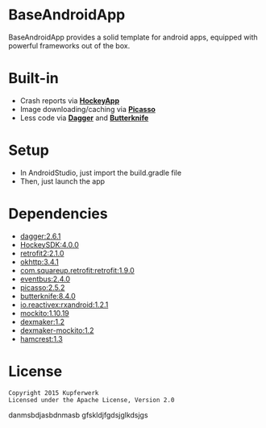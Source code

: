 BaseAndroidApp
==============
BaseAndroidApp provides a solid template for android apps, equipped with powerful frameworks out of the box.

# Built-in
- Crash reports via [**HockeyApp**](http://hockeyapp.net/)
- Image downloading/caching via [**Picasso**](http://square.github.io/picasso/)
- Less code via [**Dagger**](http://square.github.io/dagger/) and [**Butterknife**](http://jakewharton.github.io/butterknife/)

# Setup
- In AndroidStudio, just import the build.gradle file
- Then, just launch the app

# Dependencies
- [dagger:2.6.1](https://github.com/google/dagger)
- [HockeySDK:4.0.0](https://github.com/bitstadium/HockeySDK-Android)
- [retrofit2:2.1.0](https://github.com/square/retrofit)
- [okhttp:3.4.1](https://github.com/square/okhttp)
- [com.squareup.retrofit:retrofit:1.9.0](http://square.github.io/retrofit/)
- [eventbus:2.4.0](https://github.com/greenrobot/EventBus)
- [picasso:2.5.2](http://square.github.io/picasso/)
- [butterknife:8.4.0](http://jakewharton.github.io/butterknife/)
- [io.reactivex:rxandroid:1.2.1](https://github.com/ReactiveX/RxAndroid)
- [mockito:1.10.19](https://github.com/mockito/mockito)
- [dexmaker:1.2](http://mvnrepository.com/artifact/com.google.dexmaker/dexmaker/1.2)
- [dexmaker-mockito:1.2](http://mvnrepository.com/artifact/com.google.dexmaker/dexmaker-mockito/1.2)
- [hamcrest:1.3](https://github.com/hamcrest)

# License
	Copyright 2015 Kupferwerk
	Licensed under the Apache License, Version 2.0
danmsbdjasbdnmasb
gfskldjfgdsjglkdsjgs
